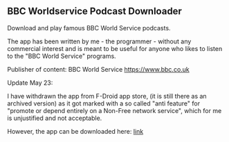 BBC Worldservice Podcast Downloader
--------------------------------------------

Download and play famous BBC World Service podcasts.

The app has been written by me - the programmer - without any commercial interest and is meant to be useful for anyone who likes to listen to the "BBC World Service" programs.

Publisher of content: BBC World Service https://www.bbc.co.uk

Update May 23:

I have withdrawn the app from F-Droid app store, (it is still there as an archived version) as it got marked with a so called "anti feature" for "promote or depend entirely on a Non-Free network service", which for me is unjustified and not acceptable.

However, the app can be downloaded here: <a href="https://github.com/sapstern/newshourpodcasts/Downloads">link</a>


